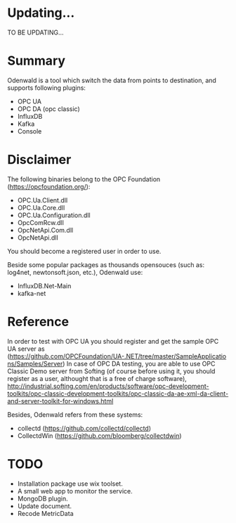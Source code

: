 # Updating...
TO BE UPDATING...
# Summary
Odenwald is a tool which switch the data from points to destination, and supports following plugins:
- OPC UA
- OPC DA (opc classic)
- InfluxDB
- Kafka
- Console

# Disclaimer
The following binaries belong to the OPC Foundation (https://opcfoundation.org/):

- OPC.Ua.Client.dll
- OPC.Ua.Core.dll
- OPC.Ua.Configuration.dll
- OpcComRcw.dll
- OpcNetApi.Com.dll
- OpcNetApi.dll

You should become a registered user in order to use.

Beside some popular packages as thousands opensouces (such as: log4net, newtonsoft.json, etc.), Odenwald use:
- InfluxDB.Net-Main
- kafka-net

# Reference
In order to test with OPC UA you should register and get the sample OPC UA server as (https://github.com/OPCFoundation/UA-.NET/tree/master/SampleApplications/Samples/Server)
In case of OPC DA testing, you are able to use OPC Classic Demo server from Softing (of course before using it, you should register as a user, althought that is a free of charge software),
http://industrial.softing.com/en/products/software/opc-development-toolkits/opc-classic-development-toolkits/opc-classic-da-ae-xml-da-client-and-server-toolkit-for-windows.html

Besides, Odenwald refers from these systems:
- collectd (https://github.com/collectd/collectd)
- CollectdWin (https://github.com/bloomberg/collectdwin)

# TODO
- Installation package use wix toolset.
- A small web app to monitor the service.
- MongoDB plugin.
- Update document. 
- Recode MetricData


